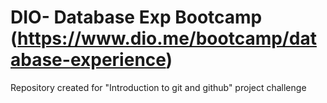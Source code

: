 # DIO-  Database Exp Bootcamp (https://www.dio.me/bootcamp/database-experience)

Repository created for "Introduction to git and github" project challenge
